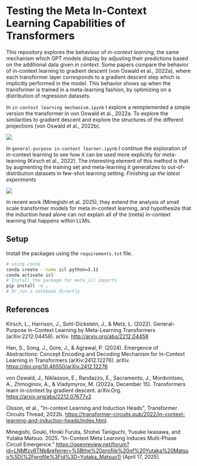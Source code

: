 # Testing the Meta In-Context Learning Capabilities of Transformers

This repository explores the behaviour of _in-context learning_, the same mechanism which GPT models display by adjusting their predictions based on the additional data given _in context_. Some papers compare the behavior of in-context learning to gradient descent (von Oswald et al., 2022a), where each transformer layer corresponds to a gradient descent step which is implicitly performed in the model. This behavior shows up when the transformer is trained in a meta-learning fashion, by optimizing on a distribution of regression datasets.

In `in-context learning mechanism.ipynb` I explore a reimplemented a simple version the transformer in von Oswald et al., 2022a. To explore the similarities to gradient descent and explore the structures of the different projections (von Oswald et al., 2022b).
<p>
    <a href= "https://colab.research.google.com/github/RobvanGastel/meta-in-context-learning/blob/main/in-context learning mechanism.ipynb">
    <img src="https://colab.research.google.com/assets/colab-badge.svg"/></a>
</p>

In `general-purpose in-context learner.ipynb` I continue the exploration of in-context learning to see how it can be used more explicitly for meta-learning 
(Kirsch et al., 2022). The interesting element of this method is that by augmenting the training set and meta-learning it generalizes to out-of-distribution datasets in few-shot learning setting. _Finishing up the latest experiments_
<p>
    <a href= "https://colab.research.google.com/github/RobvanGastel/meta-in-context-learning/blob/main/general-purpose in-context learner.ipynb">
    <img src="https://colab.research.google.com/assets/colab-badge.svg"/></a>
</p>

In recent work (Minegishi et al. 2025), they extend the analysis of small scale transformer models for meta in-context learning, and hypothesize that the induction head alone can not explain all of the (meta) in-context learning that happens within LLMs.

## Setup
Install the packages using the `requirements.txt` file.

```bash
# using conda
conda create --name icl python=3.11
conda activate icl
# Install the package for meta_icl imports
pip install -e .
# Or run a notebook directly
```

## References
Kirsch, L., Harrison, J., Sohl-Dickstein, J., & Metz, L. (2022). General-Purpose In-Context Learning by Meta-Learning Transformers (arXiv:2212.04458). arXiv. http://arxiv.org/abs/2212.04458

Han, S., Song, J., Gore, J., & Agrawal, P. (2024). Emergence of Abstractions: Concept Encoding and Decoding Mechanism for In-Context Learning in Transformers (arXiv:2412.12276). arXiv. https://doi.org/10.48550/arXiv.2412.12276

von Oswald, J., Niklasson, E., Randazzo, E., Sacramento, J., Mordvintsev, A., Zhmoginov, A., & Vladymyrov, M. (2022a, December 15). Transformers learn in-context by gradient descent. arXiv.Org. https://arxiv.org/abs/2212.07677v2

Olsson, et al., "In-context Learning and Induction Heads", Transformer Circuits Thread, 2022b. https://transformer-circuits.pub/2022/in-context-learning-and-induction-heads/index.html.

Minegishi, Gouki, Hiroki Furuta, Shohei Taniguchi, Yusuke Iwasawa, and Yutaka Matsuo. 2025. “In-Context Meta Learning Induces Multi-Phase Circuit Emergence.” https://openreview.net/forum?id=LNMfzv8TNb&referrer=%5Bthe%20profile%20of%20Yutaka%20Matsuo%5D(%2Fprofile%3Fid%3D~Yutaka_Matsuo1) (April 17, 2025).

